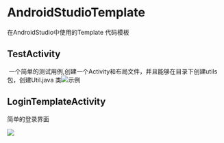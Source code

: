 # AndroidStudioTemplate
在AndroidStudio中使用的Template 代码模板

## TestActivity

  一个简单的测试用例,创建一个Activity和布局文件，并且能够在目录下创建utils包，创建Util.java 类![示例](http://oqe10cpgp.bkt.clouddn.com/image/studiotemplatesnipaste_20170608_172305.png)

##  LoginTemplateActivity 

简单的登录界面



![](http://oqe10cpgp.bkt.clouddn.com/image/studiotemplate/template_login2.png)
